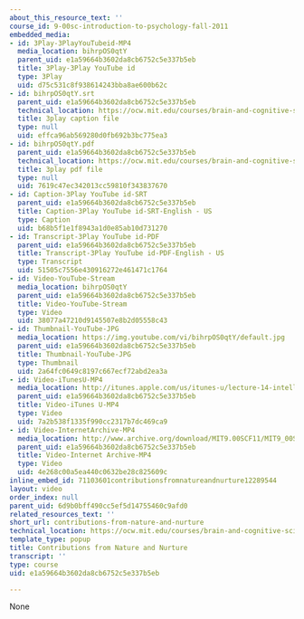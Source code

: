 ```yaml
---
about_this_resource_text: ''
course_id: 9-00sc-introduction-to-psychology-fall-2011
embedded_media:
- id: 3Play-3PlayYouTubeid-MP4
  media_location: bihrpOS0qtY
  parent_uid: e1a59664b3602da8cb6752c5e337b5eb
  title: 3Play-3Play YouTube id
  type: 3Play
  uid: d75c531c8f938614243bba8ae600b62c
- id: bihrpOS0qtY.srt
  parent_uid: e1a59664b3602da8cb6752c5e337b5eb
  technical_location: https://ocw.mit.edu/courses/brain-and-cognitive-sciences/9-00sc-introduction-to-psychology-fall-2011/intelligence/contributions-from-nature-and-nurture/bihrpOS0qtY.srt
  title: 3play caption file
  type: null
  uid: effca96ab569280d0fb692b3bc775ea3
- id: bihrpOS0qtY.pdf
  parent_uid: e1a59664b3602da8cb6752c5e337b5eb
  technical_location: https://ocw.mit.edu/courses/brain-and-cognitive-sciences/9-00sc-introduction-to-psychology-fall-2011/intelligence/contributions-from-nature-and-nurture/bihrpOS0qtY.pdf
  title: 3play pdf file
  type: null
  uid: 7619c47ec342013cc59810f343837670
- id: Caption-3Play YouTube id-SRT
  parent_uid: e1a59664b3602da8cb6752c5e337b5eb
  title: Caption-3Play YouTube id-SRT-English - US
  type: Caption
  uid: b68b5f1e1f8943a1d0e85ab10d731270
- id: Transcript-3Play YouTube id-PDF
  parent_uid: e1a59664b3602da8cb6752c5e337b5eb
  title: Transcript-3Play YouTube id-PDF-English - US
  type: Transcript
  uid: 51505c7556e430916272e461471c1764
- id: Video-YouTube-Stream
  media_location: bihrpOS0qtY
  parent_uid: e1a59664b3602da8cb6752c5e337b5eb
  title: Video-YouTube-Stream
  type: Video
  uid: 38077a47210d9145507e8b2d05558c43
- id: Thumbnail-YouTube-JPG
  media_location: https://img.youtube.com/vi/bihrpOS0qtY/default.jpg
  parent_uid: e1a59664b3602da8cb6752c5e337b5eb
  title: Thumbnail-YouTube-JPG
  type: Thumbnail
  uid: 2a64fc0649c8197c667ecf72abd2ea3a
- id: Video-iTunesU-MP4
  media_location: http://itunes.apple.com/us/itunes-u/lecture-14-intelligence/id501335817?i=112593500
  parent_uid: e1a59664b3602da8cb6752c5e337b5eb
  title: Video-iTunes U-MP4
  type: Video
  uid: 7a2b538f1335f990cc2317b7dc469ca9
- id: Video-InternetArchive-MP4
  media_location: http://www.archive.org/download/MIT9.00SCF11/MIT9_00SCF11_lec14_300k.mp4
  parent_uid: e1a59664b3602da8cb6752c5e337b5eb
  title: Video-Internet Archive-MP4
  type: Video
  uid: 4e268c00a5ea440c0632be28c825609c
inline_embed_id: 71103601contributionsfromnatureandnurture12289544
layout: video
order_index: null
parent_uid: 6d9b0bff490cc5ef5d14755460c9afd0
related_resources_text: ''
short_url: contributions-from-nature-and-nurture
technical_location: https://ocw.mit.edu/courses/brain-and-cognitive-sciences/9-00sc-introduction-to-psychology-fall-2011/intelligence/contributions-from-nature-and-nurture
template_type: popup
title: Contributions from Nature and Nurture
transcript: ''
type: course
uid: e1a59664b3602da8cb6752c5e337b5eb

---
```

None